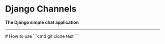 # Django Channels
<b>The Django simple chat application</b>
<hr>
# How to use
```cmd
git clone test
```
